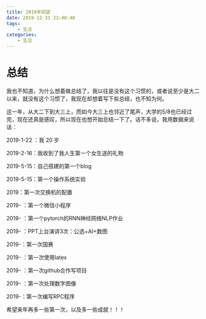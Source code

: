 ```yaml
---
title: 2019年回望
date: 2019-12-31 23:40:40
tags:
	- 生活
categories:
	- 生活
---
```




# 总结

我也不知道，为什么想着做总结了，我以往是没有这个习惯的，或者说至少是大二以来，就没有这个习惯了，我现在却想着写下些总结，也不知为何。

这一年，从大二下到大三上，而如今大三上也邻近了尾声，大学的5/8也已经过完，现在还真是感叹，所以现在也想开始总结一下了。话不多说，我用数据来说话：

2019-1-22 ：我 20 岁

2019-2-16：我收到了我人生第一个女生送的礼物

2019-5-15：自己搭建的第一个blog

2019-5-15：第一个操作系统实验

2019：第一次交换机的配置

2019- ：第一个微信小程序

2019- ：第一个pytorch的RNN神经网络NLP作业

2019- ：PPT上台演讲3次：公选+AI+数图

2019-：第一次国赛

2019- ：第一次使用latex

2019- ：第一次github合作写项目

2019- ：第一次处理数字图像

2019-：第一次编写RPC程序

希望来年再多一些第一次，以及多一些成就！！！



